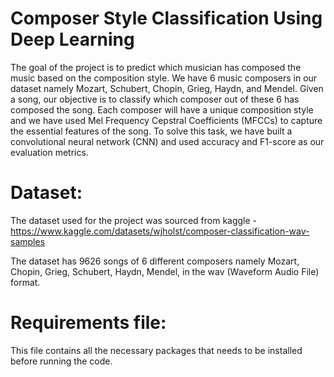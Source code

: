 
# Composer Style Classification Using Deep Learning

The goal of the project is to predict which musician has composed the music based on the composition style. We have 6 music composers in our dataset namely Mozart, Schubert, Chopin, Grieg, Haydn, and Mendel. Given a song, our objective is to classify which composer out of these 6 has composed the song. Each composer will have a unique composition style and we have used Mel Frequency Cepstral Coefficients (MFCCs) to capture the essential features of the song. To solve this task, we have built a convolutional neural network (CNN) and used accuracy and F1-score as our evaluation metrics.

# Dataset:

The dataset used for the project was sourced from kaggle - https://www.kaggle.com/datasets/wjholst/composer-classification-wav-samples

The dataset has 9626 songs of 6 different composers namely Mozart, Chopin, Grieg, Schubert, Haydn, Mendel, in the wav (Waveform Audio File) format.

# Requirements file:

This file contains all the necessary packages that needs to be installed before running the code.
